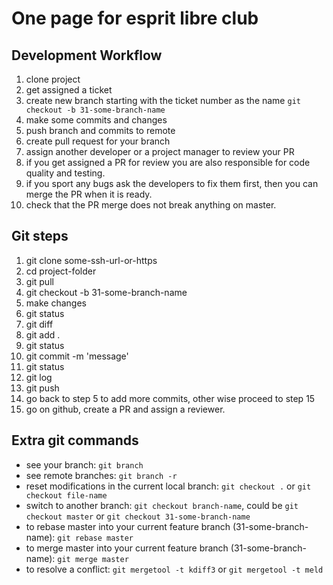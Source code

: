 # One page for esprit libre club

## Development Workflow

1. clone project
2. get assigned a ticket
3. create new branch starting with the ticket number as the name `git checkout -b 31-some-branch-name`
4. make some commits and changes
5. push branch and commits to remote
6. create pull request for your branch
7. assign another developer or a project manager to review your PR
8. if you get assigned a PR for review you are also responsible for code quality and testing.
9. if you sport any bugs ask the developers to fix them first, then you can merge the PR when it is ready.
10. check that the PR merge does not break anything on master.

## Git steps

1. git clone some-ssh-url-or-https
2. cd project-folder
3. git pull
4. git checkout -b 31-some-branch-name
5. make changes
6. git status
7. git diff
8. git add .
9. git status
10. git commit -m 'message'
11. git status
12. git log
13. git push
14. go back to step 5 to add more commits, other wise proceed to step 15
15. go on github, create a PR and assign a reviewer.

## Extra git commands
* see your branch: `git branch`
* see remote branches: `git branch -r`
* reset modifications in the current local branch: `git checkout .` or `git checkout file-name`
* switch to another branch: `git checkout branch-name`, could be `git checkout master` or `git checkout 31-some-branch-name`
* to rebase master into your current feature branch (31-some-branch-name): `git rebase master`
* to merge master into your current feature branch (31-some-branch-name): `git merge master`
* to resolve a conflict: `git mergetool -t kdiff3` or `git mergetool -t meld`

